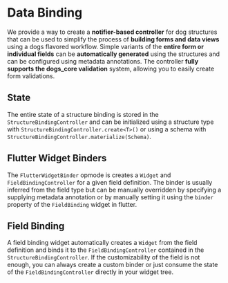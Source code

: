 # Data Binding

We provide a way to create a **notifier-based controller** for dog structures that can be used to simplify the process
of
**building forms and data views** using a dogs flavored workflow. Simple variants of the **entire form or individual
fields**
can be **automatically generated** using the structures and can be configured using metadata annotations. The
controller **fully supports the dogs_core validation** system, allowing you to easily create form validations.

## State

The entire state of a structure binding is stored in the `StructureBindingController` and can be initialized using
a structure type with `StructureBindingController.create<T>()` or using a schema with
`StructureBindingController.materialize(Schema)`.


## Flutter Widget Binders

The `FlutterWidgetBinder` opmode is creates a `Widget` and `FieldBindingController` for a given field definition. The binder is
usually inferred from the field type but can be manually overridden by specifying a supplying metadata annotation or
by manually setting it using the `binder` property of the `FieldBinding` widget in flutter.


## Field Binding

A field binding widget automatically creates a `Widget` from the field definition and binds it to the `FieldBindingController`
contained in the `StructureBindingController`. If the customizability of the field is not enough, you can always
create a custom binder or just consume the state of the `FieldBindingController` directly in your widget tree.